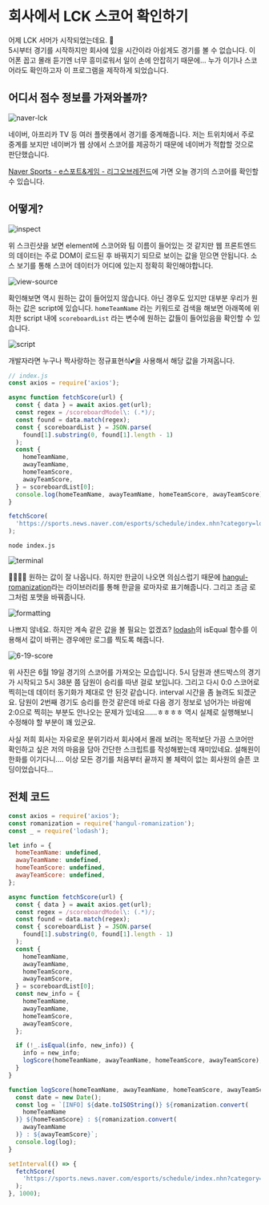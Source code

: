 # 회사에서 LCK 스코어 확인하기

어제 LCK 서머가 시작되었는데요. 🐷  
5시부터 경기를 시작하지만 회사에 있을 시간이라 아쉽게도 경기를 볼 수 없습니다. 이어폰 꼽고 몰래 듣기엔 너무 흥미로워서 일이 손에 안잡히기 때문에... 누가 이기나 스코어라도 확인하고자 이 프로그램을 제작하게 되었습니다.

## 어디서 점수 정보를 가져와볼까?

![naver-lck](./image/check_lck_scores_at_your_company/1.png)

네이버, 아프리카 TV 등 여러 플랫폼에서 경기를 중계해줍니다. 저는 트위치에서 주로 중계를 보지만 네이버가 웹 상에서 스코어를 제공하기 때문에 네이버가 적합할 것으로 판단했습니다.

[Naver Sports - e스포트&게임 - 리그오브레전드](https://sports.news.naver.com/esports/schedule/index.nhn?category=lol)에 가면 오늘 경기의 스코어를 확인할 수 있습니다.

## 어떻게?

![inspect](./image/check_lck_scores_at_your_company/2.png)

위 스크린샷을 보면 element에 스코어와 팀 이름이 들어있는 것 같지만 웹 프론트엔드의 데이터는 주로 DOM이 로드된 후 바꿔지기 되므로 보이는 값을 믿으면 안됩니다. 소스 보기를 통해 스코어 데이터가 어디에 있는지 정확히 확인해야합니다.

![view-source](./image/check_lck_scores_at_your_company/3.png)

확인해보면 역시 원하는 값이 들어있지 않습니다. 아닌 경우도 있지만 대부분 우리가 원하는 값은 script에 있습니다. `homeTeamName` 라는 키워드로 검색을 해보면 아래쪽에 위치한 script 내에 `scoreboardList` 라는 변수에 원하는 값들이 들어있음을 확인할 수 있습니다.

![script](./image/check_lck_scores_at_your_company/4.png)

개발자라면 누구나 짝사랑하는 정규표현식💕을 사용해서 해당 값을 가져옵니다.

```javascript
// index.js
const axios = require('axios');

async function fetchScore(url) {
  const { data } = await axios.get(url);
  const regex = /scoreboardModel\: (.*)/;
  const found = data.match(regex);
  const { scoreboardList } = JSON.parse(
    found[1].substring(0, found[1].length - 1)
  );
  const {
    homeTeamName,
    awayTeamName,
    homeTeamScore,
    awayTeamScore,
  } = scoreboardList[0];
  console.log(homeTeamName, awayTeamName, homeTeamScore, awayTeamScore);
}

fetchScore(
  'https://sports.news.naver.com/esports/schedule/index.nhn?category=lol'
);
```

```
node index.js
```

![terminal](./image/check_lck_scores_at_your_company/5.png)

👏👏👏👏 원하는 값이 잘 나옵니다. 하지만 한글이 나오면 의심스럽기 때문에 [hangul-romanization](https://www.npmjs.com/package/hangul-romanization)라는 라이브러리를 통해 한글을 로마자로 표기해줍니다. 그리고 조금 로그처럼 포맷을 바꿔줍니다.

![formatting](./image/check_lck_scores_at_your_company/6.png)

나쁘지 않네요. 하지만 계속 같은 값을 볼 필요는 없겠죠? [lodash](https://www.npmjs.com/package/lodash)의 isEqual 함수를 이용해서 값이 바뀌는 경우에만 로그를 찍도록 해줍니다.

![6-19-score](./image/check_lck_scores_at_your_company/7.jpg)

위 사진은 6월 19일 경기의 스코어를 가져오는 모습입니다. 5시 담원과 샌드박스의 경기가 시작되고 5시 38분 쯤 담원이 승리를 따낸 걸로 보입니다. 그리고 다시 0:0 스코어로 찍히는데 데이터 동기화가 제대로 안 된것 같습니다. interval 시간을 좀 늘려도 되겠군요. 담원이 2번째 경기도 승리를 한것 같은데 바로 다음 경기 정보로 넘어가는 바람에 2:0으로 찍히는 부분도 안나오는 문제가 있네요......ㅎㅎㅎㅎ 역시 실제로 실행해보니 수정해야 할 부분이 꽤 있군요.

사실 저희 회사는 자유로운 분위기라서 회사에서 몰래 보려는 목적보단 가끔 스코어만 확인하고 싶은 저의 마음을 담아 간단한 스크립트를 작성해봤는데 재미있네요. 설해원이 한화를 이기다니.... 이상 모든 경기를 처음부터 끝까지 볼 체력이 없는 회사원의 슬픈 코딩이었습니다...

## 전체 코드

```javascript
const axios = require('axios');
const romanization = require('hangul-romanization');
const _ = require('lodash');

let info = {
  homeTeamName: undefined,
  awayTeamName: undefined,
  homeTeamScore: undefined,
  awayTeamScore: undefined,
};

async function fetchScore(url) {
  const { data } = await axios.get(url);
  const regex = /scoreboardModel\: (.*)/;
  const found = data.match(regex);
  const { scoreboardList } = JSON.parse(
    found[1].substring(0, found[1].length - 1)
  );
  const {
    homeTeamName,
    awayTeamName,
    homeTeamScore,
    awayTeamScore,
  } = scoreboardList[0];
  const new_info = {
    homeTeamName,
    awayTeamName,
    homeTeamScore,
    awayTeamScore,
  };

  if (!_.isEqual(info, new_info)) {
    info = new_info;
    logScore(homeTeamName, awayTeamName, homeTeamScore, awayTeamScore);
  }
}

function logScore(homeTeamName, awayTeamName, homeTeamScore, awayTeamScore) {
  const date = new Date();
  const log = `[INFO] ${date.toISOString()} ${romanization.convert(
    homeTeamName
  )} ${homeTeamScore} : ${romanization.convert(
    awayTeamName
  )} : ${awayTeamScore}`;
  console.log(log);
}

setInterval(() => {
  fetchScore(
    'https://sports.news.naver.com/esports/schedule/index.nhn?category=lol'
  );
}, 1000);
```
